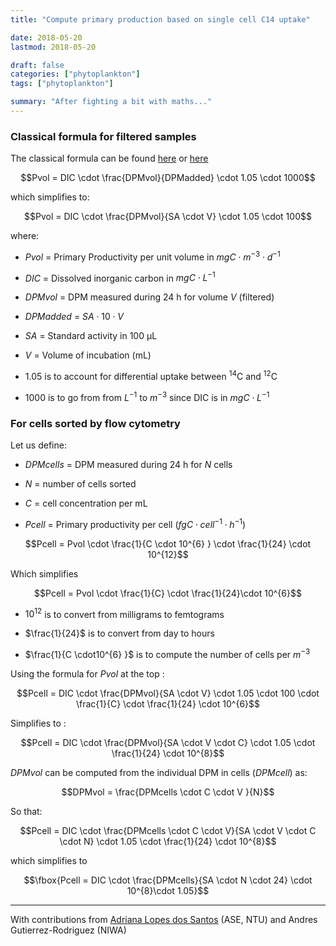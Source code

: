```yaml
---
title: "Compute primary production based on single cell C14 uptake"

date: 2018-05-20
lastmod: 2018-05-20

draft: false
categories: ["phytoplankton"]
tags: ["phytoplankton"]

summary: "After fighting a bit with maths..."
---
```


### Classical formula for filtered samples

The classical formula can be found [here](http://hahana.soest.hawaii.edu/hot/protocols/chap14.html) or [here](http://www.montana.edu/priscu/documents/LTER-methods-web-page/Method_Manual_AC_22_Feb_2017.pdf)

$$Pvol = DIC \cdot \frac{DPMvol}{DPMadded} \cdot 1.05 \cdot 1000$$

which simplifies to:

$$Pvol = DIC \cdot \frac{DPMvol}{SA \cdot  V} \cdot 1.05 \cdot 100$$

where:

* $Pvol$ = Primary Productivity per unit volume in $mgC \cdot m^{-3} \cdot d^{-1}$

* $DIC$ = Dissolved inorganic carbon in  $mgC \cdot L^{-1}$

* $DPMvol$ = DPM measured during 24 h for volume $V$ (filtered)

* $DPMadded$ = $SA \cdot 10 \cdot  V$

* $SA$ = Standard activity in 100 µL

* $V$ = Volume of incubation (mL)

* 1.05 is to account for differential uptake between $^{14}$C and $^{12}$C

* 1000 is to go from from $L^{-1}$ to $m^{-3}$ since DIC is in $mgC \cdot L^{-1}$


### For cells sorted by flow cytometry

Let us define:

* $DPMcells$ = DPM measured  during 24 h for $N$ cells

* $N$ = number of cells sorted

* $C$ = cell concentration per mL

* $Pcell$ = Primary productivity per cell ($fgC \cdot cell^{-1} \cdot h^{-1}$)

$$Pcell = Pvol \cdot \frac{1}{C \cdot 10^{6} } \cdot \frac{1}{24} \cdot 10^{12}$$

Which simplifies

$$Pcell = Pvol \cdot \frac{1}{C} \cdot \frac{1}{24}\cdot 10^{6}$$

* $10^{12}$ is to convert from milligrams to femtograms

* $\frac{1}{24}$ is to convert from day to hours

* $\frac{1}{C \cdot10^{6} }$ is to compute the number of cells per  $m^{-3}$

Using the formula for $Pvol$ at the top :

$$Pcell = DIC \cdot \frac{DPMvol}{SA \cdot  V} \cdot 1.05 \cdot 100 \cdot \frac{1}{C} \cdot \frac{1}{24} \cdot 10^{6}$$

Simplifies to :

$$Pcell = DIC \cdot \frac{DPMvol}{SA \cdot  V \cdot  C} \cdot 1.05 \cdot \frac{1}{24} \cdot 10^{8}$$

$DPMvol$ can be computed from the individual DPM in cells ($DPMcell$) as:

$$DPMvol = \frac{DPMcells \cdot C  \cdot V }{N}$$

So that:

$$Pcell = DIC \cdot \frac{DPMcells \cdot C  \cdot V}{SA \cdot  V \cdot  C  \cdot  N} \cdot 1.05 \cdot \frac{1}{24} \cdot 10^{8}$$


which simplifies to

$$\fbox{Pcell = DIC \cdot \frac{DPMcells}{SA \cdot N \cdot 24} \cdot 10^{8}\cdot 1.05}$$


---

With contributions from [Adriana Lopes dos Santos](https://adriana.netlify.com/) (ASE, NTU) and Andres Gutierrez-Rodriguez (NIWA)
